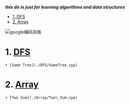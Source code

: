 ___this dir is just for learning algorithms and data structures___



<!-- vim-markdown-toc GFM -->

* [1. DFS</br>](#1-dfsbr)
* [2. Array</br>](#2-arraybr)

<!-- vim-markdown-toc -->

![google编码风格](./picturee/google风格.png)

# 1. [DFS](./DFS)</br>
    + [Same Tree](./DFS/SameTree.cpp) 
# 2. [Array](./Array)</br>
    + [Two Sum](./Array/Two\_Sum.cpp) 
